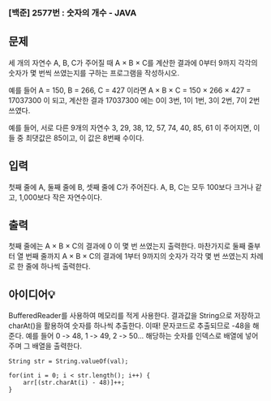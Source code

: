 ### [백준] 2577번 : 숫자의 개수 - JAVA


## 문제
세 개의 자연수 A, B, C가 주어질 때 A × B × C를 계산한 결과에 0부터 9까지 각각의 숫자가 몇 번씩 쓰였는지를 구하는 프로그램을 작성하시오.

예를 들어 A = 150, B = 266, C = 427 이라면 A × B × C = 150 × 266 × 427 = 17037300 이 되고, 계산한 결과 17037300 에는 0이 3번, 1이 1번, 3이 2번, 7이 2번 쓰였다.

예를 들어, 서로 다른 9개의 자연수
3, 29, 38, 12, 57, 74, 40, 85, 61
이 주어지면, 이들 중 최댓값은 85이고, 이 값은 8번째 수이다.

## 입력
첫째 줄에 A, 둘째 줄에 B, 셋째 줄에 C가 주어진다. A, B, C는 모두 100보다 크거나 같고, 1,000보다 작은 자연수이다.

## 출력
첫째 줄에는 A × B × C의 결과에 0 이 몇 번 쓰였는지 출력한다. 마찬가지로 둘째 줄부터 열 번째 줄까지 A × B × C의 결과에 1부터 9까지의 숫자가 각각 몇 번 쓰였는지 차례로 한 줄에 하나씩 출력한다.

## 아이디어💡
BufferedReader를 사용하여 메모리를 적게 사용한다.
결과값을 String으로 저장하고 charAt()을 활용하여 숫자를 하나씩 추출한다.
이때! 문자코드로 추출되므로 -48을 해준다.
예를 들어 0 -> 48, 1 -> 49, 2 -> 50...
해당하는 숫자를 인덱스로 배열에 넣어주며 그 배열을 출력한다.

```
String str = String.valueOf(val);
		
for(int i = 0; i < str.length(); i++) {
	arr[(str.charAt(i) - 48)]++;
}
```
